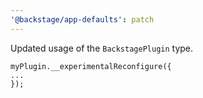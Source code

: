 ```yaml
---
'@backstage/app-defaults': patch
---
```


Updated usage of the `BackstagePlugin` type.

```
myPlugin.__experimentalReconfigure({
...
});
```

